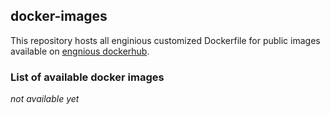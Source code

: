 ## docker-images

This repository hosts all enginious customized Dockerfile for public images available on [engnious dockerhub](https://hub.docker.com/u/enginious).

### List of available docker images

*not available yet*

